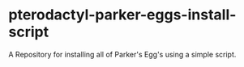 # pterodactyl-parker-eggs-install-script
A Repository for installing all of Parker's Egg's using a simple script.
